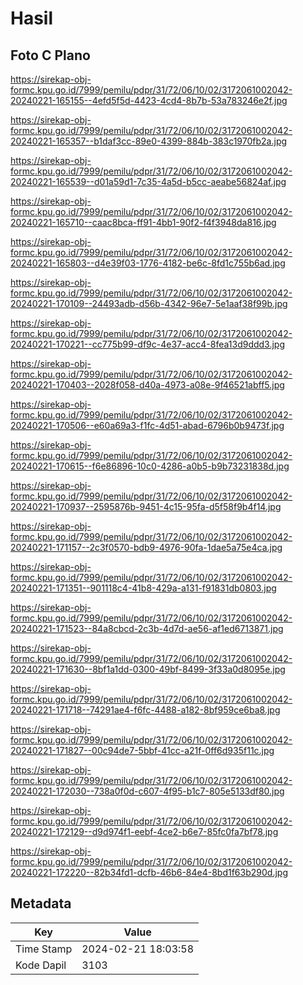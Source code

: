 # Hasil

## Foto C Plano

https://sirekap-obj-formc.kpu.go.id/7999/pemilu/pdpr/31/72/06/10/02/3172061002042-20240221-165155--4efd5f5d-4423-4cd4-8b7b-53a783246e2f.jpg

https://sirekap-obj-formc.kpu.go.id/7999/pemilu/pdpr/31/72/06/10/02/3172061002042-20240221-165357--b1daf3cc-89e0-4399-884b-383c1970fb2a.jpg

https://sirekap-obj-formc.kpu.go.id/7999/pemilu/pdpr/31/72/06/10/02/3172061002042-20240221-165539--d01a59d1-7c35-4a5d-b5cc-aeabe56824af.jpg

https://sirekap-obj-formc.kpu.go.id/7999/pemilu/pdpr/31/72/06/10/02/3172061002042-20240221-165710--caac8bca-ff91-4bb1-90f2-f4f3948da816.jpg

https://sirekap-obj-formc.kpu.go.id/7999/pemilu/pdpr/31/72/06/10/02/3172061002042-20240221-165803--d4e39f03-1776-4182-be6c-8fd1c755b6ad.jpg

https://sirekap-obj-formc.kpu.go.id/7999/pemilu/pdpr/31/72/06/10/02/3172061002042-20240221-170109--24493adb-d56b-4342-96e7-5e1aaf38f99b.jpg

https://sirekap-obj-formc.kpu.go.id/7999/pemilu/pdpr/31/72/06/10/02/3172061002042-20240221-170221--cc775b99-df9c-4e37-acc4-8fea13d9ddd3.jpg

https://sirekap-obj-formc.kpu.go.id/7999/pemilu/pdpr/31/72/06/10/02/3172061002042-20240221-170403--2028f058-d40a-4973-a08e-9f46521abff5.jpg

https://sirekap-obj-formc.kpu.go.id/7999/pemilu/pdpr/31/72/06/10/02/3172061002042-20240221-170506--e60a69a3-f1fc-4d51-abad-6796b0b9473f.jpg

https://sirekap-obj-formc.kpu.go.id/7999/pemilu/pdpr/31/72/06/10/02/3172061002042-20240221-170615--f6e86896-10c0-4286-a0b5-b9b73231838d.jpg

https://sirekap-obj-formc.kpu.go.id/7999/pemilu/pdpr/31/72/06/10/02/3172061002042-20240221-170937--2595876b-9451-4c15-95fa-d5f58f9b4f14.jpg

https://sirekap-obj-formc.kpu.go.id/7999/pemilu/pdpr/31/72/06/10/02/3172061002042-20240221-171157--2c3f0570-bdb9-4976-90fa-1dae5a75e4ca.jpg

https://sirekap-obj-formc.kpu.go.id/7999/pemilu/pdpr/31/72/06/10/02/3172061002042-20240221-171351--901118c4-41b8-429a-a131-f91831db0803.jpg

https://sirekap-obj-formc.kpu.go.id/7999/pemilu/pdpr/31/72/06/10/02/3172061002042-20240221-171523--84a8cbcd-2c3b-4d7d-ae56-af1ed6713871.jpg

https://sirekap-obj-formc.kpu.go.id/7999/pemilu/pdpr/31/72/06/10/02/3172061002042-20240221-171630--8bf1a1dd-0300-49bf-8499-3f33a0d8095e.jpg

https://sirekap-obj-formc.kpu.go.id/7999/pemilu/pdpr/31/72/06/10/02/3172061002042-20240221-171718--74291ae4-f6fc-4488-a182-8bf959ce6ba8.jpg

https://sirekap-obj-formc.kpu.go.id/7999/pemilu/pdpr/31/72/06/10/02/3172061002042-20240221-171827--00c94de7-5bbf-41cc-a21f-0ff6d935f11c.jpg

https://sirekap-obj-formc.kpu.go.id/7999/pemilu/pdpr/31/72/06/10/02/3172061002042-20240221-172030--738a0f0d-c607-4f95-b1c7-805e5133df80.jpg

https://sirekap-obj-formc.kpu.go.id/7999/pemilu/pdpr/31/72/06/10/02/3172061002042-20240221-172129--d9d974f1-eebf-4ce2-b6e7-85fc0fa7bf78.jpg

https://sirekap-obj-formc.kpu.go.id/7999/pemilu/pdpr/31/72/06/10/02/3172061002042-20240221-172220--82b34fd1-dcfb-46b6-84e4-8bd1f63b290d.jpg


## Metadata

| Key        | Value               |
| ---------- | ------------------- |
| Time Stamp | 2024-02-21 18:03:58 |
| Kode Dapil | 3103                |



